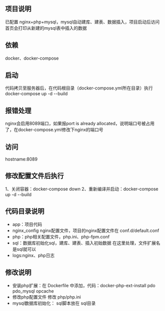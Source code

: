 ## 项目说明
已配置 nginx+php+mysql，mysql自动建库、建表、数据插入，项目启动后访问首页会打印从新建的mysql表中插入的数据

## 依赖
docker、docker-compose

## 启动
代码拷贝至服务器后，在代码根目录（docker-compose.yml所在目录）执行 docker-compose up -d --build

## 报错处理
nginx会启用8089端口，如果报port is already allocated，说明端口号被占用了，在docker-compose.yml修改下nginx的端口号

## 访问
hostname:8089

## 修改配置文件后执行
1、关闭容器：docker-compose down
2、重新编译并启动：docker-compose up -d --build

## 代码目录说明
- app：项目代码
- nginx_config nginx配置文件，项目的nginx配置文件在 conf.d/default.conf
- php：php相关配置文件，php.ini、php-fpm.conf
- sql：数据库初始化sql，建库、建表、插入初始数据 在这里处理，文件扩展名是sql就可以
- logs:nginx、php日志

## 修改说明
- 安装php扩展：在 Dockerfile 中添加，代码：docker-php-ext-install pdo pdo_mysql opcache
- 修改php配置文件 修改 php/php.ini
- mysql数据库初始化： sql脚本放在 sql目录
